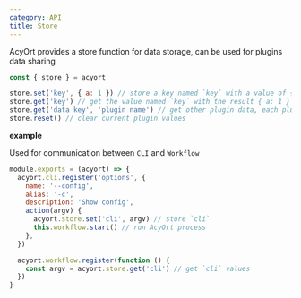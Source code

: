 ```yaml
---
category: API
title: Store
---
```


AcyOrt provides a store function for data storage, can be used for plugins data sharing

```js
const { store } = acyort

store.set('key', { a: 1 }) // store a key named `key` with a value of { a: 1 }
store.get('key') // get the value named `key` with the result { a: 1 }
store.get('data key', 'plugin name') // get other plugin data, each plugin/script has its own namespace
store.reset() // clear current plugin values
```

**example**

Used for communication between `CLI` and `Workflow`

```js
module.exports = (acyort) => {
  acyort.cli.register('options', {
    name: '--config',
    alias: '-c',
    description: 'Show config',
    action(argv) {
      acyort.store.set('cli', argv) // store `cli`
      this.workflow.start() // run AcyOrt process
    },
  })

  acyort.workflow.register(function () {
    const argv = acyort.store.get('cli') // get `cli` values
  })
}
```
